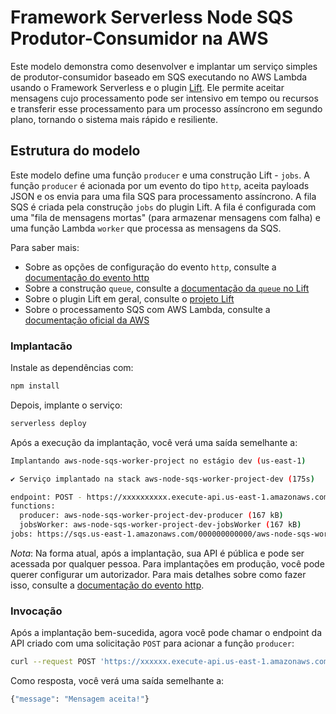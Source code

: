 <!--  
title: 'Framework Serverless Node SQS Produtor-Consumidor na AWS'  
description: 'Este modelo demonstra como desenvolver e implantar um serviço simples de produtor-consumidor baseado em SQS executando no AWS Lambda usando o Framework Serverless tradicional.'  
layout: Doc  
framework: v3  
platform: AWS  
language: nodeJS  
priority: 1  
authorLink: 'https://github.com/serverless'  
authorName: 'Serverless, Inc.'  
authorAvatar: 'https://avatars1.githubusercontent.com/u/13742415?s=200&v=4'  
-->  

# Framework Serverless Node SQS Produtor-Consumidor na AWS  

Este modelo demonstra como desenvolver e implantar um serviço simples de produtor-consumidor baseado em SQS executando no AWS Lambda usando o Framework Serverless e o plugin [Lift](https://github.com/getlift/lift). Ele permite aceitar mensagens cujo processamento pode ser intensivo em tempo ou recursos e transferir esse processamento para um processo assíncrono em segundo plano, tornando o sistema mais rápido e resiliente.  

## Estrutura do modelo  

Este modelo define uma função `producer` e uma construção Lift - `jobs`. A função `producer` é acionada por um evento do tipo `http`, aceita payloads JSON e os envia para uma fila SQS para processamento assíncrono. A fila SQS é criada pela construção `jobs` do plugin Lift. A fila é configurada com uma "fila de mensagens mortas" (para armazenar mensagens com falha) e uma função Lambda `worker` que processa as mensagens da SQS.  

Para saber mais:  

- Sobre as opções de configuração do evento `http`, consulte a [documentação do evento http](https://www.serverless.com/framework/docs/providers/aws/events/apigateway/)  
- Sobre a construção `queue`, consulte a [documentação da `queue` no Lift](https://github.com/getlift/lift/blob/master/docs/queue.md)  
- Sobre o plugin Lift em geral, consulte o [projeto Lift](https://github.com/getlift/lift)  
- Sobre o processamento SQS com AWS Lambda, consulte a [documentação oficial da AWS](https://docs.aws.amazon.com/lambda/latest/dg/with-sqs.html)  

### Implantacão  

Instale as dependências com:  

```bash
npm install
```  

Depois, implante o serviço:  

```bash
serverless deploy
```  

Após a execução da implantação, você verá uma saída semelhante a:  

```bash
Implantando aws-node-sqs-worker-project no estágio dev (us-east-1)

✔ Serviço implantado na stack aws-node-sqs-worker-project-dev (175s)

endpoint: POST - https://xxxxxxxxxx.execute-api.us-east-1.amazonaws.com/produce
functions:
  producer: aws-node-sqs-worker-project-dev-producer (167 kB)
  jobsWorker: aws-node-sqs-worker-project-dev-jobsWorker (167 kB)
jobs: https://sqs.us-east-1.amazonaws.com/000000000000/aws-node-sqs-worker-project-dev-jobs
```  

_Nota_: Na forma atual, após a implantação, sua API é pública e pode ser acessada por qualquer pessoa. Para implantações em produção, você pode querer configurar um autorizador. Para mais detalhes sobre como fazer isso, consulte a [documentação do evento http](https://www.serverless.com/framework/docs/providers/aws/events/apigateway/).  

### Invocação  

Após a implantação bem-sucedida, agora você pode chamar o endpoint da API criado com uma solicitação `POST` para acionar a função `producer`:  

```bash
curl --request POST 'https://xxxxxx.execute-api.us-east-1.amazonaws.com/produce' --header 'Content-Type: application/json' --data-raw '{"name": "John"}'
```  

Como resposta, você verá uma saída semelhante a:  

```bash
{"message": "Mensagem aceita!"}
```

